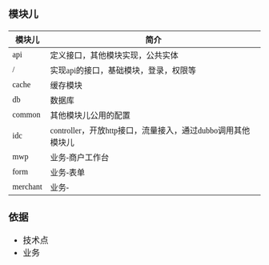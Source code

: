 <span  style="font-family: Simsun,serif; font-size: 17px; ">

### 模块儿

| 模块儿 | 简介 |
|---|---|
| api | 定义接口，其他模块实现，公共实体 |
| / | 实现api的接口，基础模块，登录，权限等 |
| cache | 缓存模块 |
| db | 数据库 |
| common | 其他模块儿公用的配置 |
| idc | controller，开放http接口，流量接入，通过dubbo调用其他模块儿 |
| mwp | 业务-商户工作台 |
| form | 业务-表单 |
| merchant | 业务- |

### 依据

- 技术点
- 业务

</span>